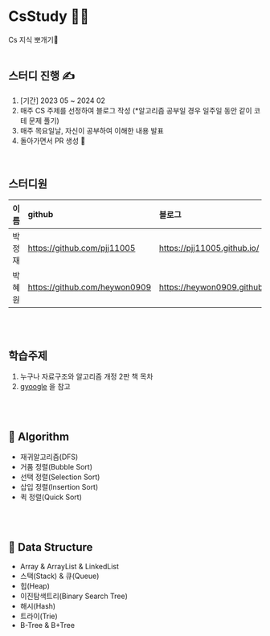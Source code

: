 # CsStudy 👨‍💻
Cs 지식 뽀개기🤲 
<br>
<br>

## 스터디 진행 ✍
1. [기간] 2023 05 ~ 2024 02
2. 매주 CS 주제를 선정하여 블로그 작성 (*알고리즘 공부일 경우 일주일 동안 같이 코테 문제 풀기)
3. 매주 목요일날, 자신이 공부하여 이해한 내용 발표 
4. 돌아가면서 PR 생성 🌱
<br>




## 스터디원 
|이름|github|블로그|
|---|:---|:---|
|박정재|https://github.com/pjj11005|https://pjj11005.github.io/|
|박혜원|https://github.com/heywon0909|https://heywon0909.github.io/|
<br>
<br>


## 학습주제 

1. 누구나 자료구조와 알고리즘 개정 2판 책 목차 
2. [gyoogle](https://github.com/gyoogle/tech-interview-for-developer) 을 참고 
<br>
<br>

## 📌 Algorithm 
* 재귀알고리즘(DFS)
* 거품 정렬(Bubble Sort)
* 선택 정렬(Selection Sort)
* 삽입 정렬(Insertion Sort)
* 퀵 정렬(Quick Sort)
<br>
<br>

## 📌 Data Structure 
* Array & ArrayList & LinkedList
* 스택(Stack) & 큐(Queue)
* 힙(Heap)
* 이진탐색트리(Binary Search Tree)
* 해시(Hash)
* 트라이(Trie)
* B-Tree & B+Tree

